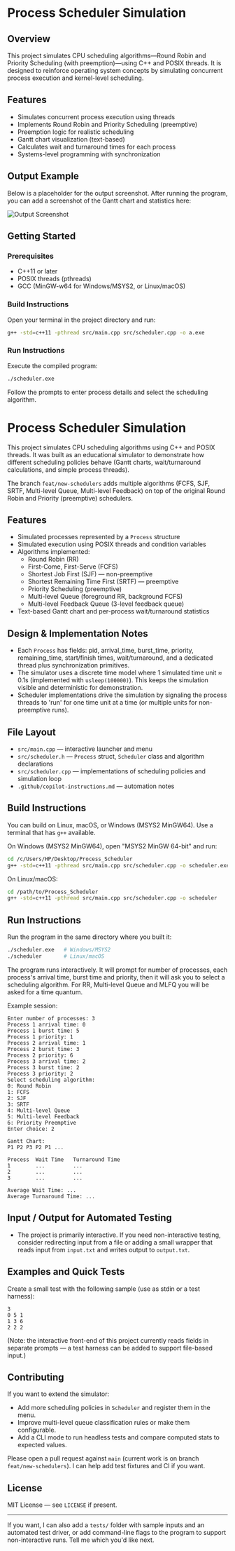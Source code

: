 
# Process Scheduler Simulation

## Overview
This project simulates CPU scheduling algorithms—Round Robin and Priority Scheduling (with preemption)—using C++ and POSIX threads. It is designed to reinforce operating system concepts by simulating concurrent process execution and kernel-level scheduling.

## Features
- Simulates concurrent process execution using threads
- Implements Round Robin and Priority Scheduling (preemptive)
- Preemption logic for realistic scheduling
- Gantt chart visualization (text-based)
- Calculates wait and turnaround times for each process
- Systems-level programming with synchronization

## Output Example
Below is a placeholder for the output screenshot. After running the program, you can add a screenshot of the Gantt chart and statistics here:

![Output Screenshot](output.png)

## Getting Started

### Prerequisites
- C++11 or later
- POSIX threads (pthreads)
- GCC (MinGW-w64 for Windows/MSYS2, or Linux/macOS)

### Build Instructions
Open your terminal in the project directory and run:

```sh
g++ -std=c++11 -pthread src/main.cpp src/scheduler.cpp -o a.exe
```

### Run Instructions
Execute the compiled program:

```sh
./scheduler.exe
```

Follow the prompts to enter process details and select the scheduling algorithm.

# Process Scheduler Simulation

This project simulates CPU scheduling algorithms using C++ and POSIX threads. It was built as an educational simulator to demonstrate how different scheduling policies behave (Gantt charts, wait/turnaround calculations, and simple process threads).

The branch `feat/new-schedulers` adds multiple algorithms (FCFS, SJF, SRTF, Multi-level Queue, Multi-level Feedback) on top of the original Round Robin and Priority (preemptive) schedulers.

## Features

- Simulated processes represented by a `Process` structure
- Simulated execution using POSIX threads and condition variables
- Algorithms implemented:
	- Round Robin (RR)
	- First-Come, First-Serve (FCFS)
	- Shortest Job First (SJF) — non-preemptive
	- Shortest Remaining Time First (SRTF) — preemptive
	- Priority Scheduling (preemptive)
	- Multi-level Queue (foreground RR, background FCFS)
	- Multi-level Feedback Queue (3-level feedback queue)
- Text-based Gantt chart and per-process wait/turnaround statistics

## Design & Implementation Notes

- Each `Process` has fields: pid, arrival_time, burst_time, priority, remaining_time, start/finish times, wait/turnaround, and a dedicated thread plus synchronization primitives.
- The simulator uses a discrete time model where 1 simulated time unit ≈ 0.1s (implemented with `usleep(100000)`). This keeps the simulation visible and deterministic for demonstration.
- Scheduler implementations drive the simulation by signaling the process threads to 'run' for one time unit at a time (or multiple units for non-preemptive runs).

## File Layout

- `src/main.cpp` — interactive launcher and menu
- `src/scheduler.h` — `Process` struct, `Scheduler` class and algorithm declarations
- `src/scheduler.cpp` — implementations of scheduling policies and simulation loop
- `.github/copilot-instructions.md` — automation notes

## Build Instructions

You can build on Linux, macOS, or Windows (MSYS2 MinGW64). Use a terminal that has `g++` available.

On Windows (MSYS2 MinGW64), open "MSYS2 MinGW 64-bit" and run:

```bash
cd /c/Users/HP/Desktop/Process_Scheduler
g++ -std=c++11 -pthread src/main.cpp src/scheduler.cpp -o scheduler.exe
```

On Linux/macOS:

```bash
cd /path/to/Process_Scheduler
g++ -std=c++11 -pthread src/main.cpp src/scheduler.cpp -o scheduler
```

## Run Instructions

Run the program in the same directory where you built it:

```bash
./scheduler.exe   # Windows/MSYS2
./scheduler       # Linux/macOS
```

The program runs interactively. It will prompt for number of processes, each process's arrival time, burst time and priority, then it will ask you to select a scheduling algorithm. For RR, Multi-level Queue and MLFQ you will be asked for a time quantum.

Example session:

```
Enter number of processes: 3
Process 1 arrival time: 0
Process 1 burst time: 5
Process 1 priority: 1
Process 2 arrival time: 1
Process 2 burst time: 3
Process 2 priority: 6
Process 3 arrival time: 2
Process 3 burst time: 2
Process 3 priority: 2
Select scheduling algorithm:
0: Round Robin
1: FCFS
2: SJF
3: SRTF
4: Multi-level Queue
5: Multi-level Feedback
6: Priority Preemptive
Enter choice: 2

Gantt Chart:
P1 P2 P3 P2 P1 ...

Process  Wait Time   Turnaround Time
1        ...         ...
2        ...         ...
3        ...         ...

Average Wait Time: ...
Average Turnaround Time: ...
```

## Input / Output for Automated Testing

- The project is primarily interactive. If you need non-interactive testing, consider redirecting input from a file or adding a small wrapper that reads input from `input.txt` and writes output to `output.txt`.

## Examples and Quick Tests

Create a small test with the following sample (use as stdin or a test harness):

```
3
0 5 1
1 3 6
2 2 2
```

(Note: the interactive front-end of this project currently reads fields in separate prompts — a test harness can be added to support file-based input.)

## Contributing

If you want to extend the simulator:

- Add more scheduling policies in `Scheduler` and register them in the menu.
- Improve multi-level queue classification rules or make them configurable.
- Add a CLI mode to run headless tests and compare computed stats to expected values.

Please open a pull request against `main` (current work is on branch `feat/new-schedulers`). I can help add test fixtures and CI if you want.

## License

MIT License — see `LICENSE` if present.

---
If you want, I can also add a `tests/` folder with sample inputs and an automated test driver, or add command-line flags to the program to support non-interactive runs. Tell me which you'd like next.
